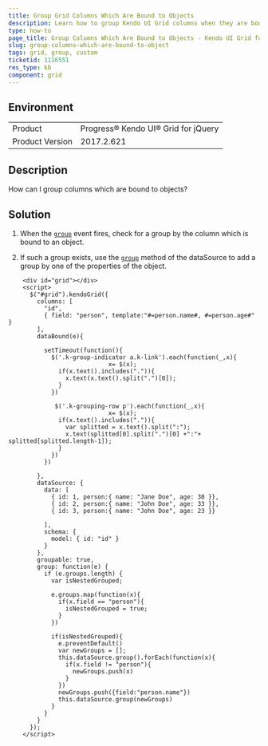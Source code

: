 ```yaml
---
title: Group Grid Columns Which Are Bound to Objects
description: Learn how to group Kendo UI Grid columns when they are bound to objects.
type: how-to
page_title: Group Columns Which Are Bound to Objects - Kendo UI Grid for jQuery
slug: group-columns-which-are-bound-to-object
tags: grid, group, custom
ticketid: 1116551
res_type: kb
component: grid
---
```


## Environment

<table>
 <tr>
  <td>Product</td>
  <td>Progress® Kendo UI® Grid for jQuery</td> 
 </tr>
 <tr>
  <td>Product Version</td>
  <td>2017.2.621</td>
 </tr>
</table>

## Description

How can I group columns which are bound to objects?

## Solution

1. When the [`group`](https://docs.telerik.com/kendo-ui/api/javascript/ui/grid/events/group) event fires, check for a group by the column which is bound to an object.

1. If such a group exists, use the [`group`](https://docs.telerik.com/kendo-ui/api/javascript/data/datasource/methods/group) method of the dataSource to add a group by one of the properties of the object.

```       
    <div id="grid"></div>
    <script>
      $("#grid").kendoGrid({
        columns: [
          "id",
          { field: "person", template:"#=person.name#, #=person.age#" }
        ],
        dataBound(e){

          setTimeout(function(){
            $('.k-group-indicator a.k-link').each(function(_,x){
							x= $(x);
              if(x.text().includes(".")){
                x.text(x.text().split(".")[0]);
              }
            })

             $('.k-grouping-row p').each(function(_,x){
							x= $(x);
              if(x.text().includes(".")){
                var splitted = x.text().split(":");
                x.text(splitted[0].split(".")[0] +":"+ splitted[splitted.length-1]);
              }
            })
          })

        },
        dataSource: {
          data: [
            { id: 1, person:{ name: "Jane Doe", age: 30 }},
            { id: 2, person:{ name: "John Doe", age: 33 }},
            { id: 3, person:{ name: "John Doe", age: 23 }}

          ],
          schema: {
            model: { id: "id" }
          }
        },
        groupable: true,
        group: function(e) {
          if (e.groups.length) {
            var isNestedGrouped;

            e.groups.map(function(x){
              if(x.field == "person"){
                isNestedGrouped = true;
              }
            })

            if(isNestedGrouped){
              e.preventDefault()
              var newGroups = [];
              this.dataSource.group().forEach(function(x){
                if(x.field != "person"){
                  newGroups.push(x)
                }
              })
              newGroups.push({field:"person.name"})
              this.dataSource.group(newGroups)
            }
          }
        }
      });
    </script>
 ```

